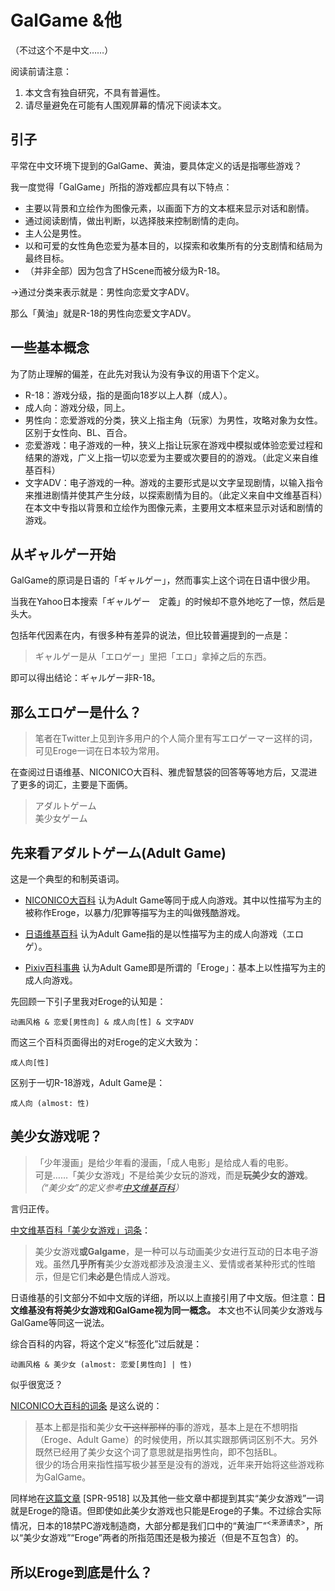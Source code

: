 # GalGame &他

（不过这个不是中文……）

阅读前请注意：

1. 本文含有独自研究，不具有普遍性。
2. 请尽量避免在可能有人围观屏幕的情况下阅读本文。

## 引子

平常在中文环境下提到的GalGame、黄油，要具体定义的话是指哪些游戏？

我一度觉得「GalGame」所指的游戏都应具有以下特点：

- 主要以背景和立绘作为图像元素，以画面下方的文本框来显示对话和剧情。
- 通过阅读剧情，做出判断，以选择肢来控制剧情的走向。
- 主人公是男性。
- 以和可爱的女性角色恋爱为基本目的，以探索和收集所有的分支剧情和结局为最终目标。
- （并非全部）因为包含了HScene而被分级为R-18。

→通过分类来表示就是：男性向恋爱文字ADV。

那么「黄油」就是R-18的男性向恋爱文字ADV。

## 一些基本概念

为了防止理解的偏差，在此先对我认为没有争议的用语下个定义。

- R-18：游戏分级，指的是面向18岁以上人群（成人）。
- 成人向：游戏分级，同上。
- 男性向：恋爱游戏的分类，狭义上指主角（玩家）为男性，攻略对象为女性。区别于女性向、BL、百合。
- 恋爱游戏：电子游戏的一种，狭义上指让玩家在游戏中模拟或体验恋爱过程和结果的游戏，广义上指一切以恋爱为主要或次要目的的游戏。（此定义来自维基百科）
- 文字ADV：电子游戏的一种。游戏的主要形式是以文字呈现剧情，以输入指令来推进剧情并使其产生分歧，以探索剧情为目的。（此定义来自中文维基百科）在本文中专指以背景和立绘作为图像元素，主要用文本框来显示对话和剧情的游戏。

## 从ギャルゲー开始

GalGame的原词是日语的「ギャルゲー」，然而事实上这个词在日语中很少用。

当我在Yahoo日本搜索「ギャルゲー　定義」的时候却不意外地吃了一惊，然后是头大。

包括年代因素在内，有很多种有差异的说法，但比较普遍提到的一点是：

> ギャルゲー是从「エロゲー」里把「エロ」拿掉之后的东西。

即可以得出结论：ギャルゲー非R-18。

## 那么エロゲー是什么？

> 笔者在Twitter上见到许多用户的个人简介里有写エロゲーマー这样的词，可见Eroge一词在日本较为常用。

在查阅过日语维基、NICONICO大百科、雅虎智慧袋的回答等等地方后，又混进了更多的词汇，主要是下面俩。

> アダルトゲーム<br>美少女ゲーム

## 先来看アダルトゲーム(Adult Game)

这是一个典型的和制英语词。

- [NICONICO大百科](http://dic.nicovideo.jp/a/%E3%82%A2%E3%83%80%E3%83%AB%E3%83%88%E3%82%B2%E3%83%BC%E3%83%A0) 认为Adult Game等同于成人向游戏。其中以性描写为主的被称作Eroge，以暴力/犯罪等描写为主的叫做残酷游戏。

- [日语维基百科](https://ja.wikipedia.org/wiki/%E3%82%A2%E3%83%80%E3%83%AB%E3%83%88%E3%82%B2%E3%83%BC%E3%83%A0) 认为Adult Game指的是以性描写为主的成人向游戏（エロゲ）。

- [Pixiv百科事典](https://dic.pixiv.net/a/%E3%82%A2%E3%83%80%E3%83%AB%E3%83%88%E3%82%B2%E3%83%BC%E3%83%A0) 认为Adult Game即是所谓的「Eroge」：基本上以性描写为主的成人向游戏。

先回顾一下引子里我对Eroge的认知是：

```
动画风格 & 恋爱[男性向] & 成人向[性] & 文字ADV
```

而这三个百科页面得出的对Eroge的定义大致为：

```
成人向[性]

```

区别于一切R-18游戏，Adult Game是：

```
成人向 (almost: 性)
```


## 美少女游戏呢？

>「少年漫画」是给少年看的漫画，「成人电影」是给成人看的电影。
<br>可是……「美少女游戏」不是给美少女玩的游戏，而是**玩美少女的游戏**。
<br>*（“美少女”的定义参考[中文维基百科](https://zh.wikipedia.org/wiki/%E7%BE%8E%E5%B0%91%E5%A5%B3)）*

言归正传。

[中文维基百科「美少女游戏」词条](https://zh.wikipedia.org/wiki/%E7%BE%8E%E5%B0%91%E5%A5%B3%E9%81%8A%E6%88%B2)：

> 美少女游戏**或Galgame**，是一种可以与动画美少女进行互动的日本电子游戏。虽然**几乎所有**美少女游戏都涉及浪漫主义、爱情或者某种形式的性暗示，但是它们**未必是**色情成人游戏。

日语维基的引文部分不如中文版的详细，所以以上直接引用了中文版。但注意：**日文维基没有将美少女游戏和GalGame视为同一概念。** 本文也不认同美少女游戏与GalGame等同这一说法。

综合百科的内容，将这个定义“标签化”过后就是：

```
动画风格 & 美少女 (almost: 恋爱[男性向] | 性)
```

似乎很宽泛？

[NICONICO大百科的词条](http://dic.nicovideo.jp/a/%E7%BE%8E%E5%B0%91%E5%A5%B3%E3%82%B2%E3%83%BC%E3%83%A0) 是这么说的：

> 基本上都是指和美少女~~干这样那样的事~~的游戏，基本上是在不想明指（Eroge、Adult Game）的时候使用，所以其实跟那俩词区别不大。另外既然已经用了美少女这个词了意思就是指男性向，即不包括BL。
<br>很少的场合用来指性描写极少甚至是没有的游戏，近年来开始将这些游戏称为GalGame。

同样地在[这篇文章](http://spiral-newspaper.jp/smartphone/9518/) [SPR-9518] 以及其他一些文章中都提到其实“美少女游戏”一词就是Eroge的隐语。但即使如此美少女游戏也只能是Eroge的子集。不过综合实际情况，日本的18禁PC游戏制造商，大部分都是我们口中的“黄油厂”<sup>\<来源请求\></sup>，所以“美少女游戏”“Eroge”两者的所指范围还是极为接近（但是不互包含）的。

## 所以Eroge到底是什么？

